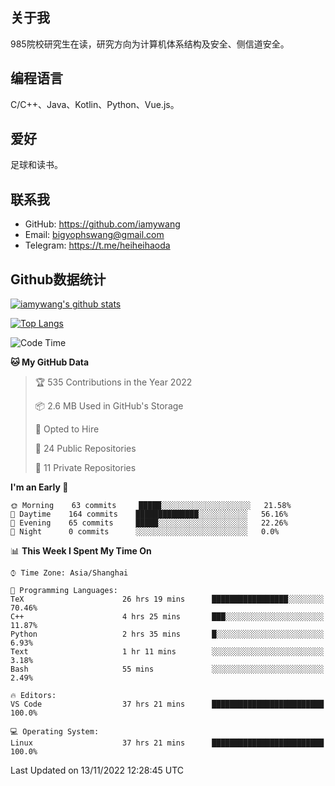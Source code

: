 ## 关于我

985院校研究生在读，研究方向为计算机体系结构及安全、侧信道安全。

## 编程语言

C/C++、Java、Kotlin、Python、Vue.js。

## 爱好

足球和读书。

## 联系我

- GitHub: https://github.com/iamywang
- Email: bigyophswang@gmail.com
- Telegram: https://t.me/heiheihaoda

## Github数据统计

[![iamywang's github stats](https://github-readme-stats.vercel.app/api?username=iamywang&count_private=true&show_icons=true)]()

[![Top Langs](https://github-readme-stats.vercel.app/api/top-langs/?username=iamywang&layout=compact)]()

<!--START_SECTION:waka-->
![Code Time](http://img.shields.io/badge/Code%20Time-564%20hrs%2024%20mins-blue)

**🐱 My GitHub Data** 

> 🏆 535 Contributions in the Year 2022
 > 
> 📦 2.6 MB Used in GitHub's Storage 
 > 
> 💼 Opted to Hire
 > 
> 📜 24 Public Repositories 
 > 
> 🔑 11 Private Repositories  
 > 
**I'm an Early 🐤** 

```text
🌞 Morning    63 commits     █████░░░░░░░░░░░░░░░░░░░░   21.58% 
🌆 Daytime    164 commits    ██████████████░░░░░░░░░░░   56.16% 
🌃 Evening    65 commits     █████░░░░░░░░░░░░░░░░░░░░   22.26% 
🌙 Night      0 commits      ░░░░░░░░░░░░░░░░░░░░░░░░░   0.0%

```


📊 **This Week I Spent My Time On** 

```text
⌚︎ Time Zone: Asia/Shanghai

💬 Programming Languages: 
TeX                      26 hrs 19 mins      █████████████████░░░░░░░░   70.46% 
C++                      4 hrs 25 mins       ███░░░░░░░░░░░░░░░░░░░░░░   11.87% 
Python                   2 hrs 35 mins       █░░░░░░░░░░░░░░░░░░░░░░░░   6.93% 
Text                     1 hr 11 mins        ░░░░░░░░░░░░░░░░░░░░░░░░░   3.18% 
Bash                     55 mins             ░░░░░░░░░░░░░░░░░░░░░░░░░   2.49%

🔥 Editors: 
VS Code                  37 hrs 21 mins      █████████████████████████   100.0%

💻 Operating System: 
Linux                    37 hrs 21 mins      █████████████████████████   100.0%

```


 Last Updated on 13/11/2022 12:28:45 UTC
<!--END_SECTION:waka-->
